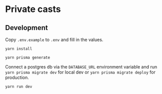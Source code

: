 # Private casts

## Development

Copy `.env.example` to `.env` and fill in the values.

```
yarn install
```

```
yarn prisma generate
```

Connect a postgres db via the `DATABASE_URL` environment variable and run `yarn prisma migrate dev` for local dev or `yarn prisma migrate deploy` for production.

```
yarn run dev
```

